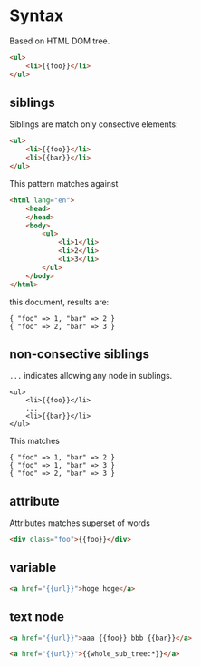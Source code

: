 # Syntax

Based on HTML DOM tree.

```html
<ul>
    <li>{{foo}}</li>
</ul>
```

## siblings

Siblings are match only consective elements:

```html
<ul>
    <li>{{foo}}</li>
    <li>{{bar}}</li>
</ul>
```

This pattern matches against

```html
<html lang="en">
    <head>
    </head>
    <body>
        <ul>
            <li>1</li>
            <li>2</li>
            <li>3</li>
        </ul>
    </body>
</html>
```

this document, results are:

```
{ "foo" => 1, "bar" => 2 }
{ "foo" => 2, "bar" => 3 }
```

## non-consective siblings

`...` indicates allowing any node in sublings.

```
<ul>
    <li>{{foo}}</li>
    ...
    <li>{{bar}}</li>
</ul>
```

This matches

```
{ "foo" => 1, "bar" => 2 }
{ "foo" => 1, "bar" => 3 }
{ "foo" => 2, "bar" => 3 }
```

## attribute

Attributes matches superset of words

```html
<div class="foo">{{foo}}</div>
```

## variable

```html
<a href="{{url}}">hoge hoge</a>
```

## text node

```html
<a href="{{url}}">aaa {{foo}} bbb {{bar}}</a>
```

```html
<a href="{{url}}">{{whole_sub_tree:*}}</a>
```
